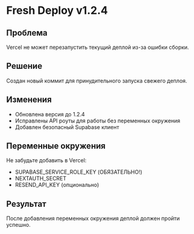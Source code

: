 # Fresh Deploy v1.2.4

## Проблема
Vercel не может перезапустить текущий деплой из-за ошибки сборки.

## Решение
Создан новый коммит для принудительного запуска свежего деплоя.

## Изменения
- Обновлена версия до 1.2.4
- Исправлены API роуты для работы без переменных окружения
- Добавлен безопасный Supabase клиент

## Переменные окружения
Не забудьте добавить в Vercel:
- SUPABASE_SERVICE_ROLE_KEY (ОБЯЗАТЕЛЬНО!)
- NEXTAUTH_SECRET
- RESEND_API_KEY (опционально)

## Результат
После добавления переменных окружения деплой должен пройти успешно.
